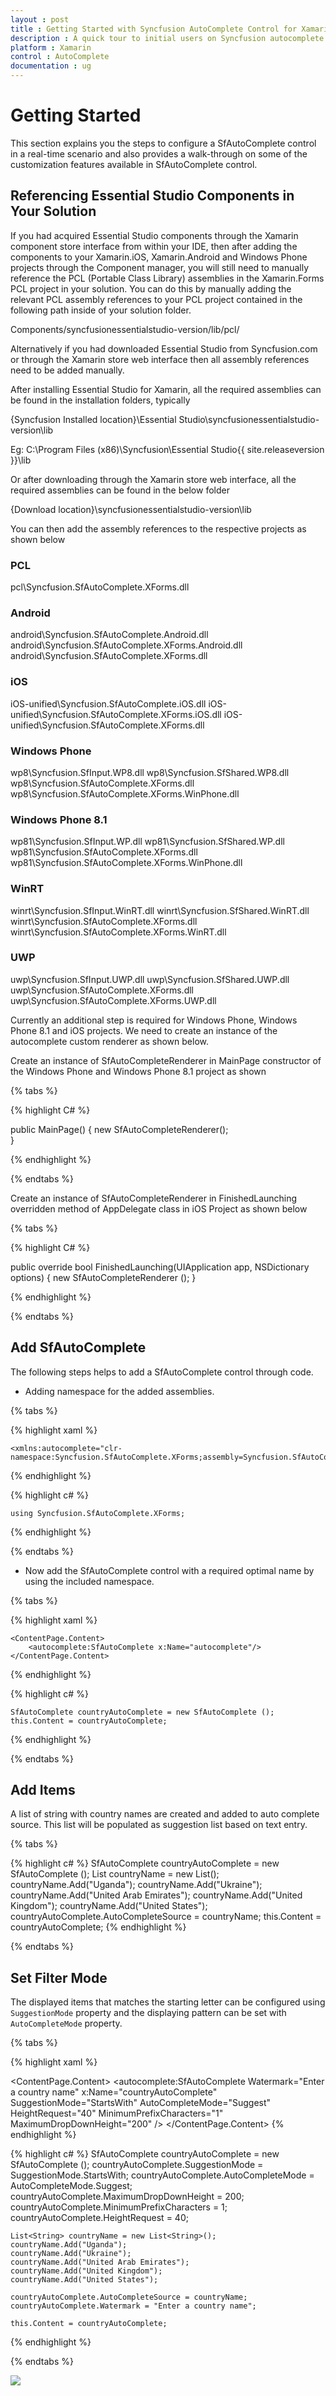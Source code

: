```yaml
---
layout : post
title : Getting Started with Syncfusion AutoComplete Control for Xamarin.Forms
description : A quick tour to initial users on Syncfusion autocomplete control for Xamarin.Forms platform
platform : Xamarin
control : AutoComplete
documentation : ug
---
```


# Getting Started

This section explains you the steps to configure a SfAutoComplete control in a real-time scenario and also provides a walk-through on some of the customization features available in SfAutoComplete control.

## Referencing Essential Studio Components in Your Solution	

If you had acquired Essential Studio components through the Xamarin component store interface from within your IDE, then after adding the components to your Xamarin.iOS, Xamarin.Android and Windows Phone projects through the Component manager, you will still need to manually reference the PCL (Portable Class Library) assemblies in the Xamarin.Forms PCL project in your solution. You can do this by manually adding the relevant PCL assembly references to your PCL project contained in the following path inside of your solution folder.

Components/syncfusionessentialstudio-version/lib/pcl/

Alternatively if you had downloaded Essential Studio from Syncfusion.com or through the Xamarin store web interface then all assembly references need to be added manually.

After installing Essential Studio for Xamarin, all the required assemblies can be found in the installation folders, typically

{Syncfusion Installed location}\Essential Studio\syncfusionessentialstudio-version\lib

Eg: C:\Program Files (x86)\Syncfusion\Essential Studio\{{ site.releaseversion }}\lib

Or after downloading through the Xamarin store web interface, all the required assemblies can be found in the below folder

{Download location}\syncfusionessentialstudio-version\lib


You can then add the assembly references to the respective projects as shown below

### PCL 
pcl\Syncfusion.SfAutoComplete.XForms.dll

### Android 
android\Syncfusion.SfAutoComplete.Android.dll
android\Syncfusion.SfAutoComplete.XForms.Android.dll
android\Syncfusion.SfAutoComplete.XForms.dll

### iOS 
iOS-unified\Syncfusion.SfAutoComplete.iOS.dll
iOS-unified\Syncfusion.SfAutoComplete.XForms.iOS.dll
iOS-unified\Syncfusion.SfAutoComplete.XForms.dll

### Windows Phone
wp8\Syncfusion.SfInput.WP8.dll
wp8\Syncfusion.SfShared.WP8.dll
wp8\Syncfusion.SfAutoComplete.XForms.dll
wp8\Syncfusion.SfAutoComplete.XForms.WinPhone.dll

### Windows Phone 8.1
wp81\Syncfusion.SfInput.WP.dll
wp81\Syncfusion.SfShared.WP.dll
wp81\Syncfusion.SfAutoComplete.XForms.dll
wp81\Syncfusion.SfAutoComplete.XForms.WinPhone.dll

### WinRT 
winrt\Syncfusion.SfInput.WinRT.dll
winrt\Syncfusion.SfShared.WinRT.dll
winrt\Syncfusion.SfAutoComplete.XForms.dll
winrt\Syncfusion.SfAutoComplete.XForms.WinRT.dll

### UWP 
uwp\Syncfusion.SfInput.UWP.dll
uwp\Syncfusion.SfShared.UWP.dll
uwp\Syncfusion.SfAutoComplete.XForms.dll
uwp\Syncfusion.SfAutoComplete.XForms.UWP.dll


Currently an additional step is required for Windows Phone, Windows Phone 8.1 and iOS projects. We need to create an instance of the autocomplete custom renderer as shown below. 

Create an instance of SfAutoCompleteRenderer in MainPage constructor of the Windows Phone and Windows Phone 8.1 project as shown 

{% tabs %}

{% highlight C# %}

public MainPage()
{
    new SfAutoCompleteRenderer();  
}

{% endhighlight %}

{% endtabs %}

Create an instance of SfAutoCompleteRenderer in FinishedLaunching overridden method of AppDelegate class in iOS Project as shown below

{% tabs %}

{% highlight C# %}

public override bool FinishedLaunching(UIApplication app, NSDictionary options)
{
    new SfAutoCompleteRenderer ();
}	

{% endhighlight %}

{% endtabs %}

## Add SfAutoComplete

The following steps helps to add a SfAutoComplete control through code.

* Adding namespace for the added assemblies. 

{% tabs %}

{% highlight xaml %}

	<xmlns:autocomplete="clr-namespace:Syncfusion.SfAutoComplete.XForms;assembly=Syncfusion.SfAutoComplete.XForms"/>

{% endhighlight %}

{% highlight c# %}

	using Syncfusion.SfAutoComplete.XForms;

{% endhighlight %}

{% endtabs %}

* Now add the SfAutoComplete control with a required optimal name by using the included namespace.

{% tabs %}

{% highlight xaml %}

	<ContentPage.Content>
		<autocomplete:SfAutoComplete x:Name="autocomplete"/>
	</ContentPage.Content>
	
{% endhighlight %}

{% highlight c# %}

	SfAutoComplete countryAutoComplete = new SfAutoComplete ();
	this.Content = countryAutoComplete;

{% endhighlight %}

{% endtabs %}

## Add Items

A list of string with country names are created and added to auto complete source. This list will be populated as suggestion list based on text entry.

{% tabs %}

{% highlight c# %}
	SfAutoComplete countryAutoComplete = new SfAutoComplete ();
    List<String> countryName = new List<String>();
	countryName.Add("Uganda");
	countryName.Add("Ukraine");
	countryName.Add("United Arab Emirates");
	countryName.Add("United Kingdom");
	countryName.Add("United States");	
	countryAutoComplete.AutoCompleteSource = countryName;
	this.Content = countryAutoComplete;
{% endhighlight %}

{% endtabs %}


## Set Filter Mode

The displayed items that matches the starting letter can be configured using `SuggestionMode` property and the displaying pattern can be set with `AutoCompleteMode` property.
 
{% tabs %}

{% highlight xaml %}

<ContentPage.Content>
   <autocomplete:SfAutoComplete Watermark="Enter a country name" x:Name="countryAutoComplete" SuggestionMode="StartsWith" AutoCompleteMode="Suggest" HeightRequest="40" MinimumPrefixCharacters="1" MaximumDropDownHeight="200" />
</ContentPage.Content>
{% endhighlight %}

{% highlight c# %}
	SfAutoComplete countryAutoComplete = new SfAutoComplete ();	
	countryAutoComplete.SuggestionMode = SuggestionMode.StartsWith;
	countryAutoComplete.AutoCompleteMode = AutoCompleteMode.Suggest;
	countryAutoComplete.MaximumDropDownHeight = 200;
	countryAutoComplete.MinimumPrefixCharacters = 1;
	countryAutoComplete.HeightRequest = 40;
	
	List<String> countryName = new List<String>();
	countryName.Add("Uganda");
	countryName.Add("Ukraine");
	countryName.Add("United Arab Emirates");
	countryName.Add("United Kingdom");
	countryName.Add("United States");	
	
	countryAutoComplete.AutoCompleteSource = countryName;
	countryAutoComplete.Watermark = "Enter a country name";  

	this.Content = countryAutoComplete;

{% endhighlight %}

{% endtabs %}

![](images/gettingstarted.png)